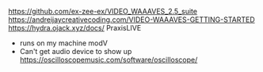 https://github.com/ex-zee-ex/VIDEO_WAAAVES_2.5_suite
  https://andreijaycreativecoding.com/VIDEO-WAAAVES-GETTING-STARTED
https://hydra.ojack.xyz/docs/
PraxisLIVE
  - runs on my machine
modV
  - Can't get audio device to show up
https://oscilloscopemusic.com/software/oscilloscope/
